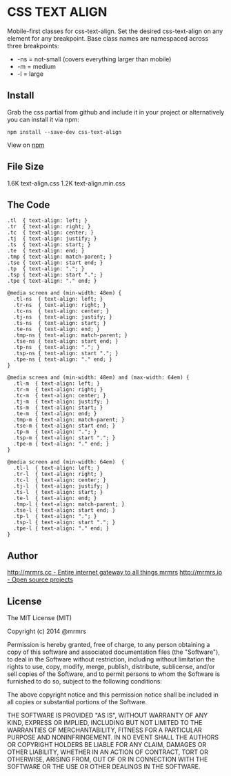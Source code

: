 # CSS TEXT ALIGN

  Mobile-first classes for css-text-align.
  Set the desired css-text-align on any element for any breakpoint.
  Base class names are namespaced across three breakpoints:

*  -ns = not-small (covers everything larger than mobile)
*  -m  = medium
*  -l  = large

## Install
Grab the css partial from github and include it in your project or alternatively
you can install it via npm:
```
npm install --save-dev css-text-align
```
View on [npm](https://www.npmjs.org/package/css-text-align)


## File Size

1.6K text-align.css
1.2K text-align.min.css

## The Code
```
.tl  { text-align: left; }
.tr  { text-align: right; }
.tc  { text-align: center; }
.tj  { text-align: justify; }
.ts  { text-align: start; }
.te  { text-align: end; }
.tmp { text-align: match-parent; }
.tse { text-align: start end; }
.tp  { text-align: "."; }
.tsp { text-align: start "."; }
.tpe { text-align: "." end; }

@media screen and (min-width: 48em) {
  .tl-ns  { text-align: left; }
  .tr-ns  { text-align: right; }
  .tc-ns  { text-align: center; }
  .tj-ns  { text-align: justify; }
  .ts-ns  { text-align: start; }
  .te-ns  { text-align: end; }
  .tmp-ns { text-align: match-parent; }
  .tse-ns { text-align: start end; }
  .tp-ns  { text-align: "."; }
  .tsp-ns { text-align: start "."; }
  .tpe-ns { text-align: "." end; }
}

@media screen and (min-width: 48em) and (max-width: 64em) {
  .tl-m  { text-align: left; }
  .tr-m  { text-align: right; }
  .tc-m  { text-align: center; }
  .tj-m  { text-align: justify; }
  .ts-m  { text-align: start; }
  .te-m  { text-align: end; }
  .tmp-m { text-align: match-parent; }
  .tse-m { text-align: start end; }
  .tp-m  { text-align: "."; }
  .tsp-m { text-align: start "."; }
  .tpe-m { text-align: "." end; }
}

@media screen and (min-width: 64em)  {
  .tl-l  { text-align: left; }
  .tr-l  { text-align: right; }
  .tc-l  { text-align: center; }
  .tj-l  { text-align: justify; }
  .ts-l  { text-align: start; }
  .te-l  { text-align: end; }
  .tmp-l { text-align: match-parent; }
  .tse-l { text-align: start end; }
  .tp-l  { text-align: "."; }
  .tsp-l { text-align: start "."; }
  .tpe-l { text-align: "." end; }
}

```

## Author

[http://mrmrs.cc - Entire internet gateway to all things mrmrs](http://mrmrs.cc)
[http://mrmrs.io - Open source projects](http://mrmrs.io)

## License

The MIT License (MIT)

Copyright (c) 2014 @mrmrs

Permission is hereby granted, free of charge, to any person obtaining a copy
of this software and associated documentation files (the "Software"), to deal
in the Software without restriction, including without limitation the rights
to use, copy, modify, merge, publish, distribute, sublicense, and/or sell
copies of the Software, and to permit persons to whom the Software is
furnished to do so, subject to the following conditions:

The above copyright notice and this permission notice shall be included in
all copies or substantial portions of the Software.

THE SOFTWARE IS PROVIDED "AS IS", WITHOUT WARRANTY OF ANY KIND, EXPRESS OR
IMPLIED, INCLUDING BUT NOT LIMITED TO THE WARRANTIES OF MERCHANTABILITY,
FITNESS FOR A PARTICULAR PURPOSE AND NONINFRINGEMENT. IN NO EVENT SHALL THE
AUTHORS OR COPYRIGHT HOLDERS BE LIABLE FOR ANY CLAIM, DAMAGES OR OTHER
LIABILITY, WHETHER IN AN ACTION OF CONTRACT, TORT OR OTHERWISE, ARISING FROM,
OUT OF OR IN CONNECTION WITH THE SOFTWARE OR THE USE OR OTHER DEALINGS IN
THE SOFTWARE.


